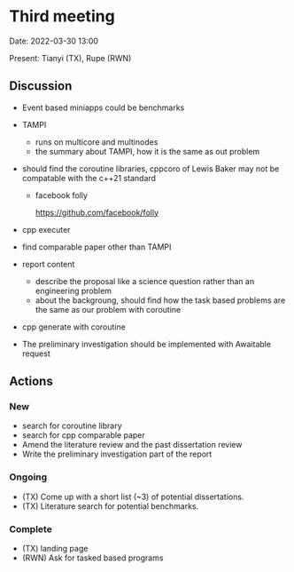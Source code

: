 # Third meeting

Date: 2022-03-30 13:00

Present: Tianyi (TX), Rupe (RWN)

## Discussion

- Event based miniapps could be benchmarks

- TAMPI

  - runs on multicore and multinodes
  - the summary about TAMPI, how it is the same as out problem

- should find the coroutine libraries, cppcoro of Lewis Baker may not be compatable with the c++21 standard

  - facebook folly

    https://github.com/facebook/folly

- cpp executer

- find comparable paper other than TAMPI

- report content

  - describe the proposal like a science question rather than an engineering problem
  - about the backgroung, should find how the task based problems are the same as our problem with coroutine

- cpp generate with coroutine

- The preliminary investigation should be implemented with Awaitable request


## Actions

### New

- search for coroutine library
- search for cpp comparable paper
- Amend the literature review and the past dissertation review
- Write the preliminary investigation part of the report

### Ongoing

- (TX) Come up with a short
  list (~3) of potential dissertations.
- (TX) Literature search for potential benchmarks.

### Complete

- (TX) landing page
- (RWN) Ask for tasked based programs







